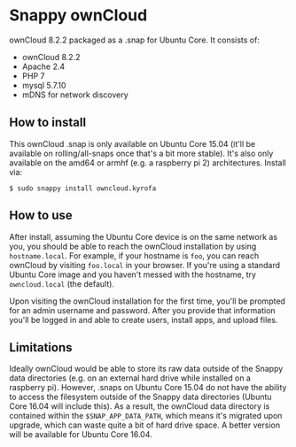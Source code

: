 # Snappy ownCloud

ownCloud 8.2.2 packaged as a .snap for Ubuntu Core. It consists of:

- ownCloud 8.2.2
- Apache 2.4
- PHP 7
- mysql 5.7.10
- mDNS for network discovery


## How to install

This ownCloud .snap is only available on Ubuntu Core 15.04 (it'll be available
on rolling/all-snaps once that's a bit more stable). It's also only available
on the amd64 or armhf (e.g. a raspberry pi 2) architectures. Install via:

    $ sudo snappy install owncloud.kyrofa


## How to use

After install, assuming the Ubuntu Core device is on the same network as you,
you should be able to reach the ownCloud installation by using `hostname.local`.
For example, if your hostname is `foo`, you can reach ownCloud by visiting
`foo.local` in your browser. If you're using a standard Ubuntu Core image and
you haven't messed with the hostname, try `owncloud.local` (the default).

Upon visiting the ownCloud installation for the first time, you'll be prompted
for an admin username and password. After you provide that information you'll be
logged in and able to create users, install apps, and upload files.


## Limitations

Ideally ownCloud would be able to store its raw data outside of the Snappy data
directories (e.g. on an external hard drive while installed on a raspberry pi).
However, .snaps on Ubuntu Core 15.04 do not have the ability to access the
filesystem outside of the Snappy data directories (Ubuntu Core 16.04 will
include this). As a result, the ownCloud data directory is contained within the
`$SNAP_APP_DATA_PATH`, which means it's migrated upon upgrade, which can waste
quite a bit of hard drive space. A better version will be available for Ubuntu
Core 16.04.
